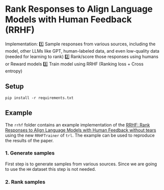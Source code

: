 # Rank Responses to Align Language Models with Human Feedback (RRHF)

Implementation:
1️⃣ Sample responses from various sources, including the model, other LLMs like GPT, human-labeled data, and even low-quality data (needed for learning to rank)
2️⃣ Rank/score those responses using humans or Reward models
3️⃣ Train model using RRHF (Ranking loss + Cross entropy)

## Setup

`pip install -r requirements.txt`

## Example 

The `rrhf` folder contains an example implementation of the [RRHF: Rank Responses to Align Language Models with Human Feedback without tears
](https://arxiv.org/abs/2304.05302) using the new `RRHFTrainer` of `trl`. The example can be used to reproduce the results of the paper.

### 1. Generate samples 

First step is to generate samples from various sources. Since we are going to use the `HH` dataset this step is not needed. 

### 2. Rank samples


